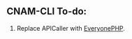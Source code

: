 ## CNAM-CLI To-do:

1. Replace APICaller with [EveryonePHP](https://github.com/cedwardsmedia/everyonephp).

